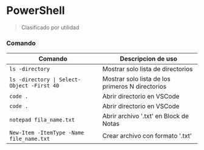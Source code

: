 # PowerShell
> Clasificado por utilidad

### Comando

|Comando|Descripcion de uso|
|-|-|
|<code>ls -directory</code>|Mostrar solo lista de directorios|
|<code>ls -directory \| Select-Object -First 40</code>|Mostrar solo lista de los primeros N directorios|
|<code>code .</code>|Abrir directorio en VSCode|
|<code>code .</code>|Abrir directorio en VSCode|
|<code>notepad fila_name.txt</code>|Abrir archivo '.txt' en Block de Notas|
|<code>New-Item -ItemType -Name file_name.txt</code>|Crear archivo con formato '.txt'|